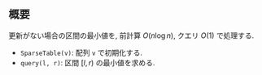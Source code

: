 ## 概要

更新がない場合の区間の最小値を, 前計算 $O(n \log n)$, クエリ $O(1)$ で処理する.

* `SparseTable(v)`: 配列 `v` で初期化する.
* `query(l, r)`: 区間 $[l, r)$ の最小値を求める.
